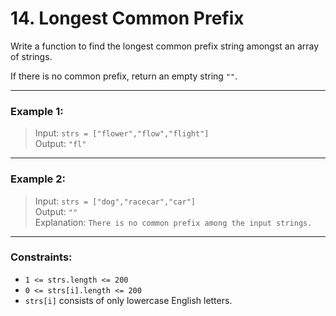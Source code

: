 # 14. Longest Common Prefix

Write a function to find the longest common prefix string amongst an array of strings.

If there is no common prefix, return an empty string `""`.

---

### Example 1:

> Input: `strs = ["flower","flow","flight"]`  
> Output: `"fl"`

---

### Example 2:

> Input: `strs = ["dog","racecar","car"]`  
> Output: `""`  
> Explanation: `There is no common prefix among the input strings.`

---

### Constraints:

- `1 <= strs.length <= 200`
- `0 <= strs[i].length <= 200`
- `strs[i]` consists of only lowercase English letters.
